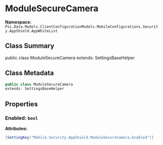 # ModuleSecureCamera

**Namespace:** `Psi.Data.Models.ClientConfigurationModels.MobileConfigurations.Security.AppShield.AppWhiteList`

## Class Summary

public class ModuleSecureCamera
extends: SettingsBaseHelper

## Class Metadata

```typescript
public class ModuleSecureCamera
extends: SettingsBaseHelper
```

## Properties

### Enabled: `bool`

**Attributes:**
```csharp
[SettingKey("Mobile.Security.AppShield.ModuleSecureCamera.Enabled")]
```
